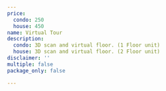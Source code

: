 ```yaml
---
price:
  condo: 250
  house: 450
name: Virtual Tour
description:
  condo: 3D scan and virtual floor. (1 Floor unit)
  house: 3D scan and virtual floor. (2 Floor unit)
disclaimer: ''
multiple: false
package_only: false

---
```

